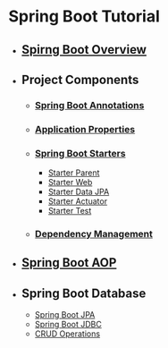# Spring Boot Tutorial
  - ## [Spirng Boot Overview](1_Spring_Boot_Overview/README.md)
  - ## Project Components
    - ### [Spring Boot Annotations](2_Project_Components/Spring_Boot_Annotation/README.md)
    - ### [Application Properties](2_Project_Components/Application_Properties/README.md)
    - ### [Spring Boot Starters](2_Project_Components/Spring_Boot_Starter/README.md)
      - [Starter Parent](2_Project_Components/Spring_Boot_Starter/Parent/README.md)
      - [Starter Web](2_Project_Components/Spring_Boot_Starter/Web/README.md)
      - [Starter Data JPA](2_Project_Components/Spring_Boot_Starter/Data/README.md)
      - [Starter Actuator](2_Project_Components/Spring_Boot_Starter/Actuator/README.md)
      - [Starter Test](2_Project_Components/Spring_Boot_Starter/Test/README.md)
    - ### [Dependency Management](2_Project_Components/Dependency_Management/README.md)
  - ## [Spring Boot AOP](3_Spring_Boot_AOP/README.md)
  - ## Spring Boot Database
    - [Spring Boot JPA](4_Spring_Boot_Database/Spring_Data_JPA/README.md)
    - [Spring Boot JDBC](4_Spring_Boot_Database/Spring_Boot_JDBC/README.md)
    - [CRUD Operations](4_Spring_Boot_Database/Crud_Operations/README.md)
